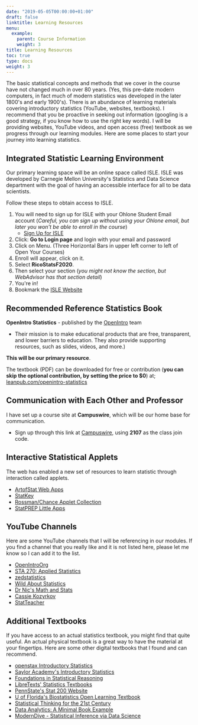 ```yaml
---
date: "2019-05-05T00:00:00+01:00"
draft: false
linktitle: Learning Resources
menu:
  example:
    parent: Course Information
    weight: 3
title: Learning Resources
toc: true
type: docs
weight: 3
---
```


The basic statistical concepts and methods that we cover in the course have not changed  much in over 80 years. (Yes, this pre-date modern computers, in fact much of modern statistics was developed in the later 1800's and early 1900's).  There is an abundance of learning materials covering introductory statistics (YouTube, websites, textbooks).  I recommend that you be proactive in seeking out information (googling is a good strategy, if you know how to use the right key words).  I will be providing websites, YouTube videos, and open access (free) textbook as we progress through our learning modules.  Here are some places to start your journey into learning statistics.

## Integrated Statistic Learning Environment
Our primary learning space will be an online space called ISLE.  ISLE was developed by Carnegie Mellon University's Statistics and Data Science department with the goal of having an accessible interface for all to be data scientists.

Follow these steps to obtain access to ISLE.
1. You will need to sign up for ISLE with your Ohlone Student Email account (*Careful, you can sign up without using your Ohlone email, but later you won't be able to enroll in the course*)
    - [Sign Up for ISLE](https://isle.kymetis.com/dashboard/#/signup)
2. Click: **Go to Login page** and login with your email and password
3. Click on Menu. (Three Horizontal Bars in upper left corner to left of Open Your Courses)
4. Enroll will appear, click on it.
5. Select **RicoStatsF2020**.
6. Then select your section (*you might not know the section, but WebAdvisor has that section detail*)
7. You're in! 
8. Bookmark the [ISLE Website](https://isle.kymetis.com/dashboard)

## Recommended Reference Statistics Book
**OpenIntro Statistics** - published by the [OpenIntro](https://www.openintro.org/) team 
- Their mission is to make educational products that are free, transparent, and lower barriers to education. They also provide supporting resources, such as slides, videos, and more.)  

**This will be our primary resource**.  

The textbook (PDF) can be downloaded for free or contribution (**you can skip the optional contribution, by setting the price to $0**) at;  
[leanpub.com/openintro-statistics](https://leanpub.com/openintro-statistics)  

## Communication with Each Other and Professor
I have set up a course site at **Campuswire**, which will be our home base for communication.
- Sign up through this link at [Campuswire](https://campuswire.com/p/GC2A93A8D), using **2107** as the class join code.


## Interactive Statistical Applets
The web has enabled a new set of resources to learn statistic through interaction called applets.    
- [ArtofStat Web Apps](http://www.artofstat.com/webapps.html)
- [StatKey](http://www.lock5stat.com/StatKey/)
- [Rossman/Chance Applet Collection](http://www.rossmanchance.com/applets/)
- [StatPREP Little Apps](https://ecstatic-mclean-a0b3e0.netlify.app/categories/little-app/)

## YouTube Channels
Here are some YouTube channels that I will be referencing in our modules.  If you find a channel that you really like and it is not listed here, please let me know so I can add it to the list.  
- [OpenIntroOrg](https://www.youtube.com/user/OpenIntroOrg/playlists)
- [STA 270: Applied Statistics](https://www.youtube.com/channel/UC50DjGEiQZXUzj-A_ff9bkA/videos)
- [zedstatistics](https://www.youtube.com/channel/UC6AVa0vSrCpuskzGDDKz_EQ)
- [Wild About Statistics](https://www.youtube.com/channel/UCElKp33-h_Yw0o8XATHllCg)
- [Dr Nic's Math and Stats](https://www.youtube.com/channel/UCG32MfGLit1pcqCRXyy9cAg)
- [Cassie Kozyrkov](https://www.youtube.com/channel/UCbOX--VOebPe-MMRkatFRxw/videos)
- [StatTeacher](https://www.youtube.com/user/StatTeacher/videos)

## Additional Textbooks
If you have access to an actual statistics textbook, you might find that quite useful.  An actual physical textbook is a great way to have the material at your fingertips.  Here are some other digital textbooks that I found and can recommend.
- [openstax Introductory Statistics](https://openstax.org/details/books/introductory-statistics)
- [Saylor Academy's Introductory Statistics](https://open.umn.edu/opentextbooks/textbooks/135)
- [Foundations in Statistical Reasoning](https://sites.google.com/site/offthebeatenmathpath/foundations-in-statistical-reasoning-second-edition)
- [LibreTexts' Statistics Textbooks](https://stats.libretexts.org/)
- [PennState's Stat 200 Website](https://online.stat.psu.edu/stat200/home)
- [U of Florida's Biostatistics Open Learning Textbook](https://bolt.mph.ufl.edu/)
- [Statistical Thinking for the 21st Century](https://statsthinking21.github.io/statsthinking21-core-site/index.html)
- [Data Analytics: A Minimal Book Example](https://bookdown.org/jhvdz1/dataanalytics/)
- [ModernDive - Statistical Inference via Data Science](https://moderndive.com/index.html)